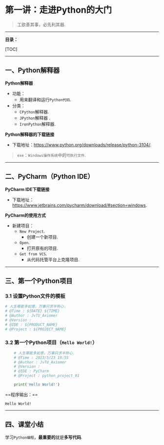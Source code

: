 # 第一讲：走进Python的大门

> 工欲善其事，必先利其器.

---

**目录：**

[TOC]

---

## 一、Python解释器

**Python解释器**

* 功能：
  * 用来翻译和运行`Python代码`.
* 分类：
  * `CPython`解释器.
  * `JPython`解释器 .
  * `IronPython`解释器.

**Python解释器的下载链接**

* 下载地址：https://www.python.org/downloads/release/python-3104/.

> `exe`：`Windows操作系统`中的`可执行文件`.

---

## 二、PyCharm（Python IDE）

**PyCharm IDE下载链接**

* 下载地址：https://www.jetbrains.com/pycharm/download/#section=windows.

**PyCharm的使用方式**

* 新建项目：
  * `New Project`.
    * 创建一个新项目.
  * `Open`.
    * 打开原有的项目.
  * `Get from VCS`.
    * 从代码托管平台上克隆项目.

---

## 三、第一个Python项目

### 3.1 设置Python文件的模板

``` Python
# 人生哪能多如意，万事只求半称心.
# @Time : ${DATE} ${TIME}
# @Author : JvTU_Axiomer
# @Version : 
# @IDE : ${PRODUCT_NAME}
# @Project : ${PROJECT_NAME}

```

### 3.2 第一个Python项目（`Hello World!`）

``` Python
    # 人生哪能多如意，万事只求半称心.
    # @Time : 2023/5/23 19:55
    # @Author : JvTU_Axiomer
    # @Version : 
    # @IDE : PyCharm
    # @Project : python_project_01

    print('Hello World!')
```

==程序输出：==

`Hello World!`

---

## 四、课堂小结

学习`Python编程`，**最重要的**就是**多写代码**.